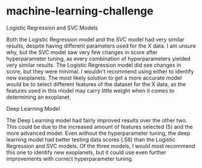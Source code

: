 # machine-learning-challenge
Logistic Regression and SVC Models

Both the Logistic Regression model and the SVC model had very similar results, despite having different parameters used for the X data. I am unsure why, but the SVC model saw very
few changes in score after hyperparameter tuning, as every combination of hyperparameters yielded very similar results. The Logistic Regression model did see changes in score, but
they were minimal. I wouldn't recommend using either to identify new exoplanets. The most likely solution to get a more accurate model would be to select different features of the
dataset for the X data, as the features used in this model may carry little weight when it comes to determining an exoplanet.

Deep Learning Model

The Deep Learning model had fairly improved results over the other two. This could be due to the increased amount of features selected (5) and the more advanced model. Even without
the hyperparameter tuning, the deep learning model had better testing data scores (.58) than the Logistic Regression and SVC models. Of the three models, I would most recommend
this one to identify new exoplanets, but it could use even further improvements with correct hyperparameter tuning.
